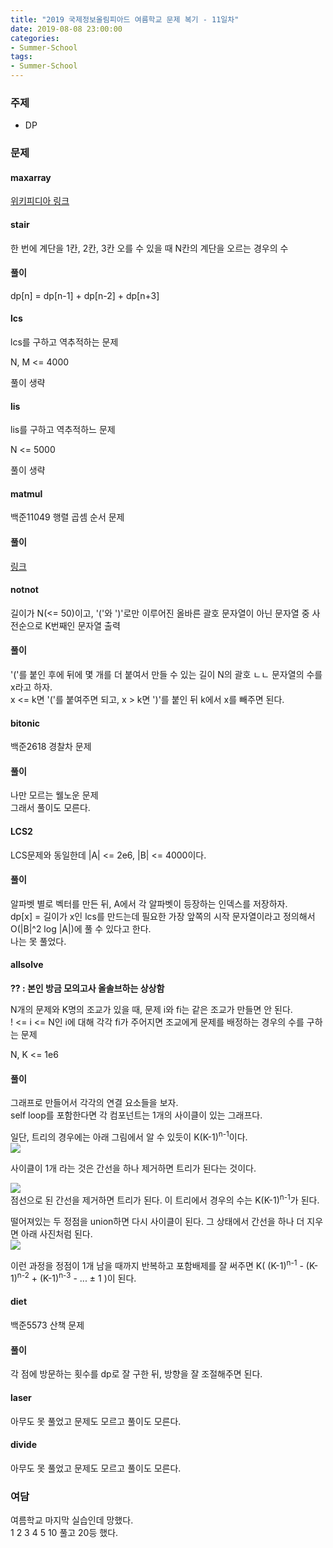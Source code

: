 ```yaml
---
title: "2019 국제정보올림피아드 여름학교 문제 복기 - 11일차"
date: 2019-08-08 23:00:00
categories:
- Summer-School
tags:
- Summer-School
---
```


### 주제
* DP

### 문제

#### maxarray
[위키피디아 링크](https://en.wikipedia.org/wiki/Maximum_subarray_problem)

#### stair
한 번에 계단을 1칸, 2칸, 3칸 오를 수 있을 때 N칸의 계단을 오르는 경우의 수

#### 풀이
dp[n] = dp[n-1] + dp[n-2] + dp[n+3]

#### lcs
lcs를 구하고 역추적하는 문제

N, M <= 4000

풀이 생략

#### lis
lis를 구하고 역추적하느 문제

N <= 5000

풀이 생략

#### matmul
백준11049 행렬 곱셈 순서 문제

#### 풀이
[링크](https://justicehui.github.io/ps/2018/10/28/BOJ11049/)

#### notnot
길이가 N(<= 50)이고, '('와 ')'로만 이루어진 올바른 괄호 문자열이 아닌 문자열 중 사전순으로 K번째인 문자열 출력

#### 풀이
'('를 붙인 후에 뒤에 몇 개를 더 붙여서 만들 수 있는 길이 N의 괄호 ㄴㄴ 문자열의 수를 x라고 하자.<br>
x <= k면 '('를 붙여주면 되고, x > k면 ')'를 붙인 뒤 k에서 x를 빼주면 된다.

#### bitonic
백준2618 경찰차 문제

#### 풀이
나만 모르는 웰노운 문제<br>
그래서 풀이도 모른다.

#### LCS2
LCS문제와 동일한데 |A| <= 2e6, |B| <= 4000이다.

#### 풀이
알파벳 별로 벡터를 만든 뒤, A에서 각 알파벳이 등장하는 인덱스를 저장하자.<br>
dp[x] = 길이가 x인 lcs를 만드는데 필요한 가장 앞쪽의 시작 문자열이라고 정의해서 O(|B|^2 log |A|)에 풀 수 있다고 한다.<br>
나는 못 풀었다.

#### allsolve
**?? : 본인 방금 모의고사 올솔브하는 상상함**

N개의 문제와 K명의 조교가 있을 때, 문제 i와 fi는 같은 조교가 만들면 안 된다.<br>
! <= i <= N인 i에 대해 각각 fi가 주어지면 조교에게 문제를 배정하는 경우의 수를 구하는 문제

N, K <= 1e6

#### 풀이
그래프로 만들어서 각각의 연결 요소들을 보자.<Br>
self loop를 포함한다면 각 컴포넌트는 1개의 사이클이 있는 그래프다.

일단, 트리의 경우에는 아래 그림에서 알 수 있듯이 K(K-1)<sup>n-1</sup>이다.<br>
<img src = "https://i.imgur.com/gPxqD3h.png">

사이클이 1개 라는 것은 간선을 하나 제거하면 트리가 된다는 것이다.

<img src = "https://i.imgur.com/GPtKTcq.png"><br>
점선으로 된 간선을 제거하면 트리가 된다. 이 트리에서 경우의 수는 K(K-1)<sup>n-1</sup>가 된다.

떨어져있는 두 정점을 union하면 다시 사이클이 된다. 그 상태에서 간선을 하나 더 지우면 아래 사진처럼 된다.<br>
<img src = "https://i.imgur.com/WfmuIKb.png">

이런 과정을 정점이 1개 남을 때까지 반복하고 포함배제를 잘 써주면 K( (K-1)<sup>n-1</sup> - (K-1)<sup>n-2</sup> + (K-1)<sup>n-3</sup> - ... ± 1 )이 된다.

#### diet
백준5573 산책 문제

#### 풀이
각 점에 방문하는 횟수를 dp로 잘 구한 뒤, 방향을 잘 조절해주면 된다.

#### laser
아무도 못 풀었고 문제도 모르고 풀이도 모른다.

#### divide
아무도 못 풀었고 문제도 모르고 풀이도 모른다.

### 여담
여름학교 마지막 실습인데 망했다.<br>
1 2 3 4 5 10 풀고 20등 했다.
